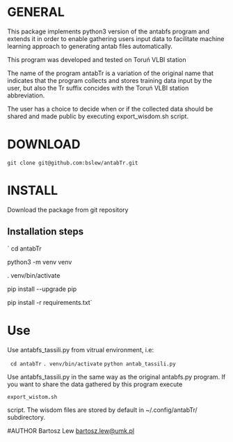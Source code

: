 # GENERAL

This package implements python3 version of the antabfs program and extends it 
in order to enable gathering users input data to facilitate machine learning 
approach to generating antab files automatically.

This program was developed and tested on Toruń VLBI station

The name of the program antabTr is a variation of the original name that indicates
that the program collects and stores training data input by the user, but also 
the Tr suffix concides with the Toruń VLBI station abbreviation.

The user has a choice to decide when or if the collected data should be shared and 
made public by executing export_wisdom.sh script.



# DOWNLOAD

`git clone git@github.com:bslew/antabTr.git`

# INSTALL

Download the package from git repository

## Installation steps

` cd antabTr

python3 -m venv venv

. venv/bin/activate

pip install --upgrade pip

pip install -r requirements.txt`



# Use

Use antabfs_tassili.py from vitrual environment, i.e:

` cd antabTr`
`. venv/bin/activate`
`python antab_tassili.py`

Use antabfs_tassili.py in the same way as the original antabfs.py program. 
If you want to share the data gathered by this program execute 

`export_wistom.sh`

script. The wisdom files are stored by default in ~/.config/antabTr/ subdirectory.


#AUTHOR
Bartosz Lew [<bartosz.lew@umk.pl>](bartosz.lew@umk.pl)

